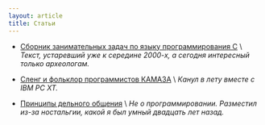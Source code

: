 ```yaml
---
layout: article
title: Статьи
---
```


* [Сборник занимательных задач по языку программирования C](c-book-of-problems) \\
  *Текст, устаревший уже к середине 2000-х, а сегодня интересный только археологам.*

* [Сленг и фольклор программистов КАМАЗА](slang) \\
  *Канул в лету вместе с IBM PC XT.*

* [Принципы дельного общения](efficient-communication-principles) \\
  *Не о программировании. Разместил из-за ностальгии, какой я был умный двадцать лет назад.*
